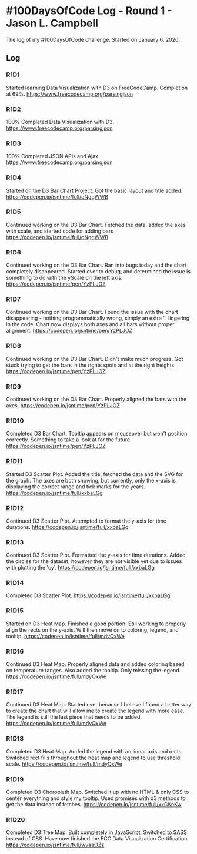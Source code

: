 # #100DaysOfCode Log - Round 1 - Jason L. Campbell

The log of my #100DaysOfCode challenge. Started on January 6, 2020.

## Log

### R1D1
Started learning Data Visualization with D3 on FreeCodeCamp. Completion at 69%.
https://www.freecodecamp.org/parsingjson

### R1D2
100% Completed Data Visualization with D3.
https://www.freecodecamp.org/parsingjson

### R1D3
100% Completed JSON APIs and Ajax. https://www.freecodecamp.org/parsingjson

### R1D4
Started on the D3 Bar Chart Project. Got the basic layout and title added.
https://codepen.io/jsntime/full/oNgqWWB

### R1D5
Continued working on the D3 Bar Chart. Fetched the data, added the axes with
scale, and started code for adding bars https://codepen.io/jsntime/full/oNgqWWB

### R1D6
Continued working on the D3 Bar Chart. Ran into bugs today and the chart
completely disappeared. Started over to debug, and determined the issue is
something to do with the yScale on the left axis.
https://codepen.io/jsntime/pen/YzPLJOZ

### R1D7
Continued working on the D3 Bar Chart. Found the issue with the chart
disappearing - nothing programmatically wrong, simply an extra '.' lingering in
the code. Chart now displays both axes and all bars without proper alignment.
https://codepen.io/jsntime/pen/YzPLJOZ

### R1D8
Continued working on the D3 Bar Chart. Didn't make much progress. Got stuck
trying to  get the bars in the rights spots and at the right heights.
https://codepen.io/jsntime/pen/YzPLJOZ

### R1D9
Continued working on the D3 Bar Chart. Properly aligned the bars with the axes.
https://codepen.io/jsntime/pen/YzPLJOZ

### R1D10
Completed D3 Bar Chart. Tooltip appears on mouseover but won't position
correctly. Something to take a look at for the future.
https://codepen.io/jsntime/pen/YzPLJOZ

### R1D11
Started D3 Scatter Plot. Added the title, fetched the data and the SVG for the
graph. The axes are both showing, but currently, only the x-axis is displaying
the correct range and tick marks for the years.
https://codepen.io/jsntime/full/xxbaLGg

### R1D12
Continued D3 Scatter Plot. Attempted to format the y-axis for time durations.
https://codepen.io/jsntime/full/xxbaLGg

### R1D13
Continued D3 Scatter Plot. Formatted the y-axis for time durations. Added the
circles for the dataset, however they are not visible yet due to issues with
plotting the 'cy'.
https://codepen.io/jsntime/full/xxbaLGg

### R1D14
Completed D3 Scatter Plot.
https://codepen.io/jsntime/full/xxbaLGg

### R1D15
Started on D3 Heat Map. Finished a good portion. Still working to properly align
the rects on the y-axis. Will then move on to coloring, legend, and tooltip.
https://codepen.io/jsntime/full/mdyQxWe


### R1D16
Continued D3 Heat Map. Properly aligned data and added coloring based on
temperature ranges. Also added the tooltip. Only missing the legend.
https://codepen.io/jsntime/full/mdyQxWe

### R1D17
Continued D3 Heat Map. Started over because I believe I found a better
way to create the chart that will allow me to create the legend with more ease.
The legend is still the last piece that needs to be added.
https://codepen.io/jsntime/full/mdyQxWe

### R1D18
Completed D3 Heat Map. Added the legend with an linear axis and rects. Switched
rect fills throughout the heat map and legend to use threshold scale.
https://codepen.io/jsntime/full/mdyQxWe

### R1D19
Completed D3 Choropleth Map. Switched it up with no HTML & only CSS to center
everything and style my tooltip. Used promises with d3 methods to get the data
instead of fetches.
https://codepen.io/jsntime/full/xxGKeKw

### R1D20
Completed D3 Tree Map. Built completely in JavaScript. Switched to SASS
instead of CSS. Have now finished the FCC Data Visualization Certification.
https://codepen.io/jsntime/full/wvaaOZz
